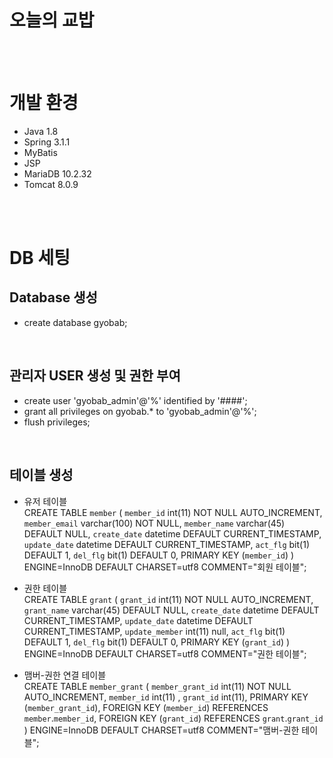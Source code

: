 # 오늘의 교밥

<br><br>
# 개발 환경

- Java 1.8
- Spring 3.1.1
- MyBatis
- JSP
- MariaDB 10.2.32
- Tomcat 8.0.9


<br><br>

# DB 세팅

## Database 생성
- create database gyobab;
<br>

## 관리자 USER 생성 및 권한 부여
- create user 'gyobab_admin'@'%' identified by '####';
- grant all privileges on gyobab.* to 'gyobab_admin'@'%';
- flush privileges;
<br>

## 테이블 생성 
- 유저 테이블<br>
CREATE TABLE `member` 
( `member_id` int(11) NOT NULL AUTO_INCREMENT, 
`member_email` varchar(100) NOT NULL, 
`member_name` varchar(45) DEFAULT NULL,
`create_date` datetime DEFAULT CURRENT_TIMESTAMP, 
`update_date` datetime DEFAULT CURRENT_TIMESTAMP, 
`act_flg` bit(1) DEFAULT 1, 
`del_flg` bit(1) DEFAULT 0, 
PRIMARY KEY (`member_id`) 
) ENGINE=InnoDB DEFAULT CHARSET=utf8 COMMENT="회원 테이블";

- 권한 테이블<br>
CREATE TABLE `grant` 
( `grant_id` int(11) NOT NULL AUTO_INCREMENT, 
`grant_name` varchar(45) DEFAULT NULL,
`create_date` datetime DEFAULT CURRENT_TIMESTAMP, 
`update_date` datetime DEFAULT CURRENT_TIMESTAMP, 
`update_member` int(11) null,
`act_flg` bit(1) DEFAULT 1, 
`del_flg` bit(1) DEFAULT 0, 
PRIMARY KEY (`grant_id`) 
) ENGINE=InnoDB DEFAULT CHARSET=utf8 COMMENT="권한 테이블";

- 맴버-권한 연결 테이블<br>
CREATE TABLE `member_grant` 
( `member_grant_id` int(11) NOT NULL AUTO_INCREMENT, 
`member_id` int(11) ,
`grant_id` int(11),
PRIMARY KEY (`member_grant_id`),
FOREIGN KEY (`member_id`) REFERENCES `member`.`member_id`,
FOREIGN KEY (`grant_id`) REFERENCES `grant`.`grant_id`
) ENGINE=InnoDB DEFAULT CHARSET=utf8 COMMENT="맴버-권한 테이블";
